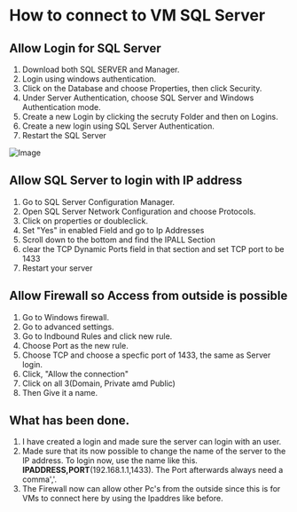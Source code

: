 # How to connect to VM SQL Server

## Allow Login for SQL Server
1. Download both SQL SERVER and Manager.
2. Login using windows authentication.
3. Click on the Database and choose Properties, then click Security.
4. Under Server  Authentication, choose SQL Server and Windows Authentication mode.
5. Create a new Login by clicking the secruty Folder and then on Logins.
6. Create a new login using SQL Server Authentication.
7. Restart the SQL Server

![Image](SQL-Login.png)

## Allow SQL Server to login with IP address
1. Go to SQL Server Configuration Manager.
2. Open SQL Server Network Configuration and choose Protocols.
3. Click on properties or doubleclick.
4. Set "Yes" in enabled Field and go to Ip Addresses
5. Scroll down to the bottom and find the IPALL Section
6. clear the TCP Dynamic Ports field in that section and set TCP port to be 1433
7. Restart your server
## Allow Firewall so Access from outside is possible
1. Go to Windows firewall.
2. Go to advanced settings.
3. Go to Indbound Rules and click new rule.
4. Choose Port as the new rule.
5. Choose TCP and choose a specfic port of 1433, the same as Server login.
6. Click, "Allow the connection"
7. Click on all 3(Domain, Private amd Public)
8. Then Give it a name.

## What has been done.
1. I have created a login and made sure the server can login with an user.
2. Made sure that its now possible to change the name of the server to the IP address. To login now, use the name like this. **IPADDRESS,PORT**(192.168.1.1,1433). The Port afterwards always need a comma','.
3. The Firewall now can allow other Pc's from the outside since this is for VMs to connect here by using the Ipaddres like before.
